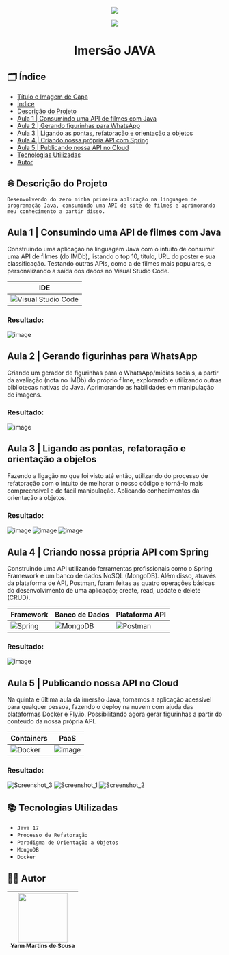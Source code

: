 <p align="center">
  <img src="https://raw.githubusercontent.com/abrahamcalf/programming-languages-logos/master/src/java/java_256x256.png">
</p>
<p align="center">
  <img src="https://img.shields.io/badge/java-%23ED8B00.svg?style=for-the-badge&logo=java&logoColor=white">
  <h1 align="center">Imersão JAVA</h1>
</p>

## 🗂️ Índice 

* [Título e Imagem de Capa](#Título-e-Imagem-de-capa)
* [Índice](#índice)
* [Descrição do Projeto](#descrição-do-projeto)
* [Aula 1 | Consumindo uma API de filmes com Java](#aula-1-Consumindo-uma-API-de-filmes-com-Java)
* [Aula 2 | Gerando figurinhas para WhatsApp](#aula-2-Gerando-figurinhas-para-WhatsApp)
* [Aula 3 | Ligando as pontas, refatoração e orientação a objetos](#aula-3-Ligando-as-pontas,-refatoração-e-orientação-a-objetos)
* [Aula 4 | Criando nossa própria API com Spring](#aula-4-Criando-nossa-própria-API-com-Spring)
* [Aula 5 | Publicando nossa API no Cloud](#aula-5-Publicando-nossa-API-no-Cloud)
* [Tecnologias Utilizadas](#tecnologias-utilizadas)
* [Autor](#autor)

## 🌐 Descrição do Projeto

  `Desenvolvendo do zero minha primeira aplicação na linguagem de programação Java, consumindo uma API de site de filmes e aprimorando meu conhecimento a partir disso.`

## Aula 1 | Consumindo uma API de filmes com Java

Construindo uma aplicação na linguagem Java com o intuito de consumir uma API de filmes (do IMDb), listando o top 10, título, URL do poster e sua classificação. Testando outras APIs, como a de filmes mais populares, e personalizando a saída dos dados no Visual Studio Code.

| IDE |
| - |
| ![Visual Studio Code](https://img.shields.io/badge/Visual%20Studio%20Code-0078d7.svg?style=for-the-badge&logo=visual-studio-code&logoColor=white) |

### Resultado:

![image](https://user-images.githubusercontent.com/102706324/229182966-aa3c16d2-26f9-4cfd-8cd3-9f1f80e8de37.png)


## Aula 2 | Gerando figurinhas para WhatsApp

Criando um gerador de figurinhas para o WhatsApp/mídias sociais, a partir da avaliação (nota no IMDb) do próprio filme, explorando e utilizando outras bibliotecas nativas do Java. Aprimorando as habilidades em manipulação de imagens.

### Resultado:

![image](https://user-images.githubusercontent.com/102706324/229373236-04482c76-9f00-4260-8d01-6821ec46974a.png)


## Aula 3 | Ligando as pontas, refatoração e orientação a objetos

Fazendo a ligação no que foi visto até então, utilizando do processo de refatoração com o intuito de melhorar o nosso código e torná-lo mais compreensível e de fácil manipulação. Aplicando conhecimentos da orientação a objetos.

### Resultado:

![image](https://user-images.githubusercontent.com/102706324/229328709-d4d21128-1cdf-4aaf-85a3-d9b111ca50cd.png)
![image](https://user-images.githubusercontent.com/102706324/229328600-02c4e491-d4cc-4ef3-b91b-f68336eecfd5.png)
![image](https://user-images.githubusercontent.com/102706324/229328637-0ad5cc41-a53e-49ef-b72f-5256ad8fec69.png)


## Aula 4 | Criando nossa própria API com Spring

Construindo uma API utilizando ferramentas profissionais como o Spring Framework e um banco de dados NoSQL (MongoDB). Além disso, através da plataforma de API, Postman, foram feitas as quatro operações básicas do desenvolvimento de uma aplicação; create, read, update e delete (CRUD).

| Framework | Banco de Dados | Plataforma API |
| - | - | - |
| ![Spring](https://img.shields.io/badge/spring-%236DB33F.svg?style=for-the-badge&logo=spring&logoColor=white) | ![MongoDB](https://img.shields.io/badge/MongoDB-%234ea94b.svg?style=for-the-badge&logo=mongodb&logoColor=white) | ![Postman](https://img.shields.io/badge/Postman-FF6C37?style=for-the-badge&logo=postman&logoColor=white) |


### Resultado:

![image](https://user-images.githubusercontent.com/102706324/229455529-f822dc87-af19-47d3-a6b1-ad2beffb866b.png)


## Aula 5 | Publicando nossa API no Cloud

Na quinta e última aula da imersão Java, tornamos a aplicação acessível para qualquer pessoa, fazendo o deploy na nuvem com ajuda das plataformas Docker e Fly.io. Possibilitando agora gerar figurinhas a partir do conteúdo da nossa própria API.

| Containers | PaaS |
| - | - |
| ![Docker](https://img.shields.io/badge/docker-%230db7ed.svg?style=for-the-badge&logo=docker&logoColor=white) | ![image](https://user-images.githubusercontent.com/102706324/229598522-cd73871f-930e-4e99-9a6a-40d22ec1c9fa.png) |

### Resultado:

![Screenshot_3](https://user-images.githubusercontent.com/102706324/229589071-0f2130d9-ebad-4bf5-a84a-d2074c421193.png)
![Screenshot_1](https://user-images.githubusercontent.com/102706324/229589083-110b526d-3b10-4971-b9ab-441962d488ff.png)
![Screenshot_2](https://user-images.githubusercontent.com/102706324/229589105-6c5b5052-1387-4d0d-a106-96215f4dd131.png)

## 📚 Tecnologias Utilizadas

- ``Java 17``
- ``Processo de Refatoração``
- ``Paradigma de Orientação a Objetos``
- ``MongoDB``
- ``Docker``

## 👨‍💻 Autor

| [<img src="https://user-images.githubusercontent.com/102706324/228234163-a0616b0f-c2d2-48d8-8fc6-ce4e8b2cb17c.jpeg" width=115><br><sub>Yann Martins de Sousa</sub>](https://github.com/YannMartins) |  
| :---: |
